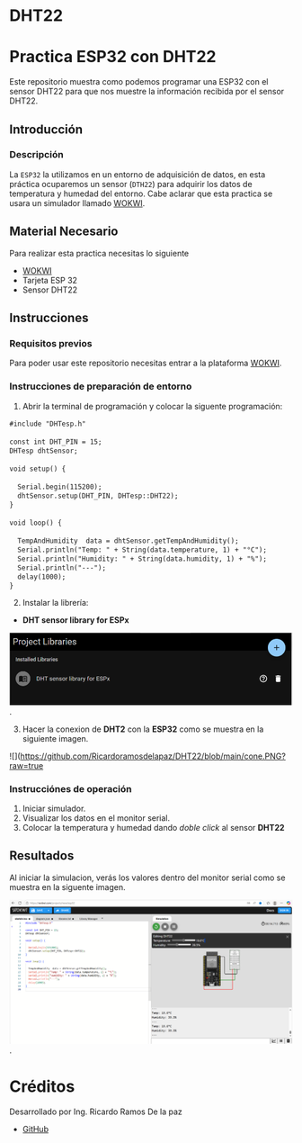 # DHT22


# Practica ESP32 con DHT22
Este repositorio muestra como podemos programar una ESP32 con el sensor DHT22 para que nos muestre la información recibida por el sensor DHT22.

## Introducción

### Descripción

La ```ESP32``` la utilizamos en un entorno de adquisición de datos, en esta práctica ocuparemos un sensor (```DTH22```) para adquirir los datos de temperatura y humedad del entorno.  Cabe aclarar que esta practica se usara un simulador llamado [WOKWI](https://https://wokwi.com/).


## Material Necesario

Para realizar esta practica necesitas lo siguiente

- [WOKWI](https://https://wokwi.com/)
- Tarjeta ESP 32
- Sensor DHT22



## Instrucciones

### Requisitos previos

Para poder usar este repositorio necesitas entrar a la plataforma [WOKWI](https://https://wokwi.com/).


### Instrucciones de preparación de entorno 

1. Abrir la terminal de programación y colocar la siguente programación:

```
#include "DHTesp.h"

const int DHT_PIN = 15;
DHTesp dhtSensor;

void setup() {

  Serial.begin(115200);
  dhtSensor.setup(DHT_PIN, DHTesp::DHT22);
}

void loop() {

  TempAndHumidity  data = dhtSensor.getTempAndHumidity();
  Serial.println("Temp: " + String(data.temperature, 1) + "°C");
  Serial.println("Humidity: " + String(data.humidity, 1) + "%");
  Serial.println("---");
  delay(1000);
}

```
2. Instalar la librería:
-  **DHT sensor library for ESPx**

![](https://github.com/Ricardoramosdelapaz/DHT22/blob/main/lib.PNG?raw=true).

3. Hacer la conexion de **DHT2** con la **ESP32** como se muestra en la siguiente imagen.

![](https://github.com/Ricardoramosdelapaz/DHT22/blob/main/cone.PNG?raw=true

### Instrucciónes de operación

1. Iniciar simulador.
2. Visualizar los datos en el monitor serial.
3. Colocar la temperatura y humedad dando *doble click* al sensor **DHT22** 

## Resultados

Al iniciar la simulacion, verás los valores dentro del monitor serial como se muestra en la siguente imagen.

![](https://github.com/Ricardoramosdelapaz/DHT22/blob/main/result.PNG?raw=true).



# Créditos

Desarrollado por Ing. Ricardo Ramos De la paz

- [GitHub](https://github.com/Ricardoramosdelapaz)
